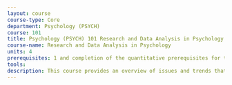 ```yaml
---
layout: course 
course-type: Core
department: Psychology (PSYCH)
course: 101
title: Psychology (PSYCH) 101 Research and Data Analysis in Psychology
course-name: Research and Data Analysis in Psychology
units: 4
prerequisites: 1 and completion of the quantitative prerequisites for the major.
tools: 
description: This course provides an overview of issues and trends that will shape the need for data mining and analytics across a variety of disciplines, fosters critical thinking about real world actionability from analytics, and develop intuition in various machine learning classification algorithms (e.g. decision trees, neural networks, support vector machines), clustering techniques (e.g. k-means, spectral), as well as big data analytics tools (Torque cluster, EC2, MapReduce).
---
```

